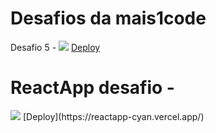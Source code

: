 # Desafios da mais1code
Desafio 5 - 
<img src="https://user-images.githubusercontent.com/102835801/228079281-5856fede-e555-4acc-8c89-9dd17f0f944d.png" />
[Deploy](https://mais1code-desafios-javascript.vercel.app/)
# ReactApp desafio -
<img src="https://user-images.githubusercontent.com/102835801/228079060-564e665c-1c50-4607-b528-4592e7011bd9.png" />
[Deploy](https://reactapp-cyan.vercel.app/)
